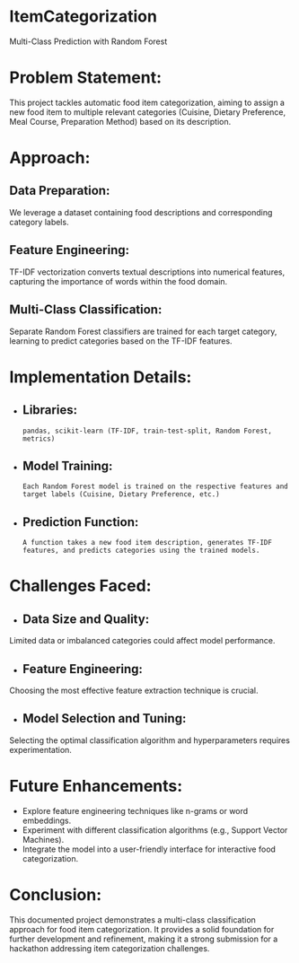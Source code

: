 # ItemCategorization
Multi-Class Prediction with Random Forest

# Problem Statement:
This project tackles automatic food item categorization, aiming to assign a new food item to multiple relevant categories (Cuisine, Dietary Preference, Meal Course, Preparation Method) based on its description.

# Approach:
## Data Preparation:
We leverage a dataset containing food descriptions and corresponding category labels.
## Feature Engineering:
TF-IDF vectorization converts textual descriptions into numerical features, capturing the importance of words within the food domain.
## Multi-Class Classification: 
Separate Random Forest classifiers are trained for each target category, learning to predict categories based on the TF-IDF features.

# Implementation Details:
+ ## Libraries:
      pandas, scikit-learn (TF-IDF, train-test-split, Random Forest, metrics)
+ ## Model Training:
      Each Random Forest model is trained on the respective features and target labels (Cuisine, Dietary Preference, etc.)
+ ## Prediction Function:
      A function takes a new food item description, generates TF-IDF features, and predicts categories using the trained models.

# Challenges Faced:
+ ## Data Size and Quality: 
Limited data or imbalanced categories could affect model performance.
+ ## Feature Engineering:
Choosing the most effective feature extraction technique is crucial.
+ ## Model Selection and Tuning:
Selecting the optimal classification algorithm and hyperparameters requires experimentation.

# Future Enhancements:
+ Explore feature engineering techniques like n-grams or word embeddings.
+ Experiment with different classification algorithms (e.g., Support Vector Machines).
+ Integrate the model into a user-friendly interface for interactive food categorization.

# Conclusion:
This documented project demonstrates a multi-class classification approach for food item categorization. It provides a solid foundation for further development and refinement, making it a strong submission for a hackathon addressing item categorization challenges.
